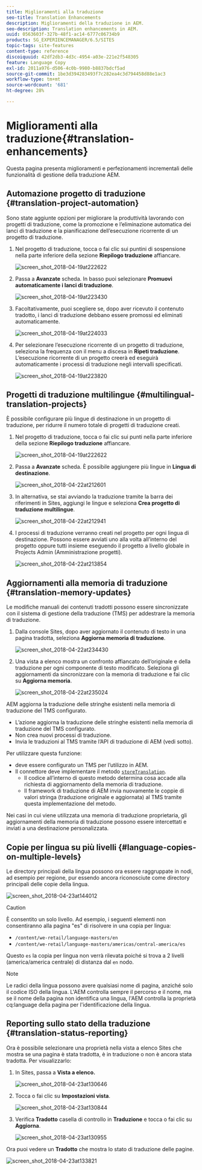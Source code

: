 ```yaml
---
title: Miglioramenti alla traduzione
seo-title: Translation Enhancements
description: Miglioramenti della traduzione in AEM.
seo-description: Translation enhancements in AEM.
uuid: 0563603f-327b-48f1-ac14-6777c06734b9
products: SG_EXPERIENCEMANAGER/6.5/SITES
topic-tags: site-features
content-type: reference
discoiquuid: 42df2db3-4d3c-4954-a03e-221e2f548305
feature: Language Copy
exl-id: 2011a976-d506-4c0b-9980-b8837bdcf5ad
source-git-commit: 1be3d394283493f7c282ea4c3d794458d88e1ac3
workflow-type: tm+mt
source-wordcount: '681'
ht-degree: 28%

---
```


# Miglioramenti alla traduzione{#translation-enhancements}

Questa pagina presenta miglioramenti e perfezionamenti incrementali delle funzionalità di gestione della traduzione AEM.

## Automazione progetto di traduzione {#translation-project-automation}

Sono state aggiunte opzioni per migliorare la produttività lavorando con progetti di traduzione, come la promozione e l’eliminazione automatica dei lanci di traduzione e la pianificazione dell’esecuzione ricorrente di un progetto di traduzione.

1. Nel progetto di traduzione, tocca o fai clic sui puntini di sospensione nella parte inferiore della sezione **Riepilogo traduzione** affiancare.

   ![screen_shot_2018-04-19at222622](assets/screen_shot_2018-04-19at222622.jpg)

1. Passa a **Avanzate** scheda. In basso puoi selezionare **Promuovi automaticamente i lanci di traduzione**.

   ![screen_shot_2018-04-19at223430](assets/screen_shot_2018-04-19at223430.jpg)

1. Facoltativamente, puoi scegliere se, dopo aver ricevuto il contenuto tradotto, i lanci di traduzione debbano essere promossi ed eliminati automaticamente.

   ![screen_shot_2018-04-19at224033](assets/screen_shot_2018-04-19at224033.jpg)

1. Per selezionare l’esecuzione ricorrente di un progetto di traduzione, seleziona la frequenza con il menu a discesa in **Ripeti traduzione**. L’esecuzione ricorrente di un progetto creerà ed eseguirà automaticamente i processi di traduzione negli intervalli specificati.

   ![screen_shot_2018-04-19at223820](assets/screen_shot_2018-04-19at223820.jpg)

## Progetti di traduzione multilingue {#multilingual-translation-projects}

È possibile configurare più lingue di destinazione in un progetto di traduzione, per ridurre il numero totale di progetti di traduzione creati.

1. Nel progetto di traduzione, tocca o fai clic sui punti nella parte inferiore della sezione **Riepilogo traduzione** affiancare.

   ![screen_shot_2018-04-19at222622](assets/screen_shot_2018-04-19at222622.jpg)

1. Passa a **Avanzate** scheda. È possibile aggiungere più lingue in **Lingua di destinazione**.

   ![screen_shot_2018-04-22at212601](assets/screen_shot_2018-04-22at212601.jpg)

1. In alternativa, se stai avviando la traduzione tramite la barra dei riferimenti in Sites, aggiungi le lingue e seleziona **Crea progetto di traduzione multilingue**.

   ![screen_shot_2018-04-22at212941](assets/screen_shot_2018-04-22at212941.jpg)

1. I processi di traduzione verranno creati nel progetto per ogni lingua di destinazione. Possono essere avviati uno alla volta all’interno del progetto oppure tutti insieme eseguendo il progetto a livello globale in Projects Admin (Amministrazione progetti).

   ![screen_shot_2018-04-22at213854](assets/screen_shot_2018-04-22at213854.jpg)

## Aggiornamenti alla memoria di traduzione {#translation-memory-updates}

Le modifiche manuali dei contenuti tradotti possono essere sincronizzate con il sistema di gestione della traduzione (TMS) per addestrare la memoria di traduzione.

1. Dalla console Sites, dopo aver aggiornato il contenuto di testo in una pagina tradotta, seleziona **Aggiorna memoria di traduzione**.

   ![screen_shot_2018-04-22at234430](assets/screen_shot_2018-04-22at234430.jpg)

1. Una vista a elenco mostra un confronto affiancato dell’originale e della traduzione per ogni componente di testo modificato. Seleziona gli aggiornamenti da sincronizzare con la memoria di traduzione e fai clic su **Aggiorna memoria**.

   ![screen_shot_2018-04-22at235024](assets/screen_shot_2018-04-22at235024.jpg)

AEM aggiorna la traduzione delle stringhe esistenti nella memoria di traduzione del TMS configurato.

* L’azione aggiorna la traduzione delle stringhe esistenti nella memoria di traduzione del TMS configurato.
* Non crea nuovi processi di traduzione.
* Invia le traduzioni al TMS tramite l’API di traduzione di AEM (vedi sotto).

Per utilizzare questa funzione:

* deve essere configurato un TMS per l’utilizzo in AEM.
* Il connettore deve implementare il metodo [`storeTranslation`](https://developer.adobe.com/experience-manager/reference-materials/cloud-service/javadoc/com/adobe/granite/translation/api/TranslationService.html).
   * Il codice all’interno di questo metodo determina cosa accade alla richiesta di aggiornamento della memoria di traduzione.
   * Il framework di traduzione di AEM invia nuovamente le coppie di valori stringa (traduzione originale e aggiornata) al TMS tramite questa implementazione del metodo.

Nei casi in cui viene utilizzata una memoria di traduzione proprietaria, gli aggiornamenti della memoria di traduzione possono essere intercettati e inviati a una destinazione personalizzata.

## Copie per lingua su più livelli {#language-copies-on-multiple-levels}

Le directory principali della lingua possono ora essere raggruppate in nodi, ad esempio per regione, pur essendo ancora riconosciute come directory principali delle copie della lingua.

![screen_shot_2018-04-23at144012](assets/screen_shot_2018-04-23at144012.jpg)

>[!CAUTION]
>
>È consentito un solo livello. Ad esempio, i seguenti elementi non consentiranno alla pagina &quot;es&quot; di risolvere in una copia per lingua:
>
>* `/content/we-retail/language-masters/en`
>* `/content/we-retail/language-masters/americas/central-america/es`
>
>Questo `es` la copia per lingua non verrà rilevata poiché si trova a 2 livelli (america/america centrale) di distanza dal `en` nodo.

>[!NOTE]
>
>Le radici della lingua possono avere qualsiasi nome di pagina, anziché solo il codice ISO della lingua. L&#39;AEM controlla sempre il percorso e il nome, ma se il nome della pagina non identifica una lingua, l&#39;AEM controlla la proprietà cq:language della pagina per l&#39;identificazione della lingua.

## Reporting sullo stato della traduzione {#translation-status-reporting}

Ora è possibile selezionare una proprietà nella vista a elenco Sites che mostra se una pagina è stata tradotta, è in traduzione o non è ancora stata tradotta. Per visualizzarlo:

1. In Sites, passa a **Vista a elenco.**

   ![screen_shot_2018-04-23at130646](assets/screen_shot_2018-04-23at130646.jpg)

1. Tocca o fai clic su **Impostazioni vista**.

   ![screen_shot_2018-04-23at130844](assets/screen_shot_2018-04-23at130844.jpg)

1. Verifica **Tradotto** casella di controllo in **Traduzione** e tocca o fai clic su **Aggiorna**.

   ![screen_shot_2018-04-23at130955](assets/screen_shot_2018-04-23at130955.jpg)

Ora puoi vedere un **Tradotto** che mostra lo stato di traduzione delle pagine.

![screen_shot_2018-04-23at133821](assets/screen_shot_2018-04-23at133821.jpg)

